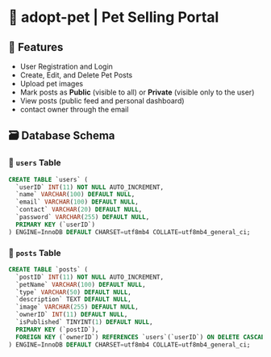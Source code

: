 # 🐾 adopt-pet | Pet Selling Portal

## 🔧 Features

- User Registration and Login
- Create, Edit, and Delete Pet Posts
- Upload pet images
- Mark posts as **Public** (visible to all) or **Private** (visible only to the user)
- View posts (public feed and personal dashboard)
- contact owner through the email



## 🗃️ Database Schema

### 🔹 `users` Table
```sql
CREATE TABLE `users` (
  `userID` INT(11) NOT NULL AUTO_INCREMENT,
  `name` VARCHAR(100) DEFAULT NULL,
  `email` VARCHAR(100) DEFAULT NULL,
  `contact` VARCHAR(20) DEFAULT NULL,
  `password` VARCHAR(255) DEFAULT NULL,
  PRIMARY KEY (`userID`)
) ENGINE=InnoDB DEFAULT CHARSET=utf8mb4 COLLATE=utf8mb4_general_ci;

```

### 🔹 `posts` Table
```sql
CREATE TABLE `posts` (
  `postID` INT(11) NOT NULL AUTO_INCREMENT,
  `petName` VARCHAR(100) DEFAULT NULL,
  `type` VARCHAR(50) DEFAULT NULL,
  `description` TEXT DEFAULT NULL,
  `image` VARCHAR(255) DEFAULT NULL,
  `ownerID` INT(11) DEFAULT NULL,
  `isPublished` TINYINT(1) DEFAULT NULL,
  PRIMARY KEY (`postID`),
  FOREIGN KEY (`ownerID`) REFERENCES `users`(`userID`) ON DELETE CASCADE
) ENGINE=InnoDB DEFAULT CHARSET=utf8mb4 COLLATE=utf8mb4_general_ci;
```

